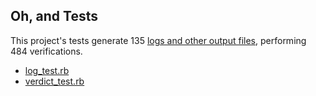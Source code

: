 ## Oh, and Tests

This project's tests generate 135 [logs and other output files](../../tree/master/test/actual), performing 484 verifications.

- [log_test.rb](../../tree/master/test/log_test.rb)
- [verdict_test.rb](../../tree/master/test/verdict_test.rb)
